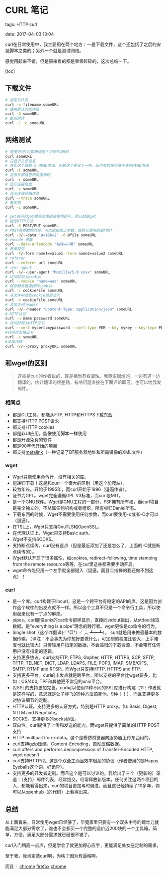 # CURL 笔记

tags: HTTP curl

date: 2017-04-03 13:04

<abstract>
curl在日常使用中，我主要用在两个地方：一是下载文件，这个还包括了之后的安装脚本之类的；另外一个就是测试网络。

感觉用起来不错，但是原来看的都是零零碎碎的，这次总结一下。
<abstract>

<!--more-->

[toc]

## 下载文件

``` bash
# 指定文件名
curl -o filename someURL 
# 使用默认的文件名
curl -O someURL
# 断点续传
curl -C -o someURL
```

## 网络测试

```bash
# 直接访问(也即获得这个页面的源码)
curl someURL
# 只显示头部信息
# 其实这个就是-X HEAD方法，但是这个更安全一些，因为有的服务器不支持HEAD方法
curl -I someURL
# 显示头部信息和页面源码
curl -i someURL
# 显示连接信息
curl -v someURL
# 显示连接详细信息
curl --trace someURL
# 重定向
curl -L someURL

# get访问和get提交表单直接使用即可，默认就是get
# 指定HTTP方法
curl -X POST/PUT someURL
# POST有参数的时候，可以直接加上参数，就默认使用的是POST
curl -d/--data 'a=1&b=2' -d @file someURL
# encode 参数
curl --data-urlencode "名称=小明" someURL
# 表单提交
curl -F/-form name1=value1 -form name2=value2 someURL
# referer
curl --referer url someURL
# user agent
curl -A/--user-agent "Mozilla/5.0 xxxx" someURL
# 访问时加上cookie
curl --cookie "name=aaa" someURL
# 保存服务器返回的cookie
curl -c cookieFile someURL
# 从文件中读取cookie然后访问
curl -b cookieFile someURL
# 添加访问header
curl -H/--header "Content-Type: application/json" someURL
# HTTP认证
curl -u name:password someURL
# 访问时带上HTTP证书
curl --cert mycert:mypassword --cert-type PEM --key mykey --key-type PEM someURL
#访问时忽略证书
curl -k someURL
#添加代理
curl -x/--proxy proxyURL someURL
```

## 和wget的区别

> 这些是curl的作者说的，算是相当有权威性。我英语很烂的，一边有道一边翻译的，估计翻译的很差劲，有啥问题直接在下面评论即可，也可以给我发邮件。

### 相同点
- 都是CLI工具，都能从FTP, HTTP和HTTPS下载东西
- 都支持HTTP POST请求
- 都支持HTTP cookies
- 都是非UI应用，能像使用脚本一样使用
- 都是开源免费的软件
- 都是90年代开始的项目
- 都支持[metalink](http://www.metalinker.org/)（一种记录了BT服务器地址和所需镜像的XML文件）
### wget
- Wget只能使用命令行，没有相关的库。
- 能递归下载！这是和curl一个很大的区别（用这个能爬站）。
- 较为年长。开始于1995年，而curl开始于1996（逗逼作者）。
- 证书为GPL。wget完全遵循GPL V3标准，而curl是MIT。
- 是一个GNU软件。Wget是GNU工程的一部分，FSF拥有所有权，而curl项目是完全独立的，不丛属任何机构或者组织，所有权归Daniel所有。
- 下载东西的时候，Wget不需要使用任何参数，而curl要使用-o或者-O才可以（逗逼）。
- 在TSL上，Wget只支持GnuTLS和OpenSSL。
- 在代理认证上，Wget只支持Basic auth。
- Wget不支持SOCKS。
- 支持断点续传。curl没有这点（但是最近添加了还是怎么了，上面的-C就是断点续传的）。
- Wget默认开启了很多属性，如cookies, redirect-following, time stamping from the remote resource等等，在cur里这些都需要手动开启。
- wget命令能只用一个左手就全部键入（逗逼，而且二指禅的我还做不到这点）！
### curl

- 是一个库。curl构建于libcurl，这是一个跨平台有稳定的API的库。这是因为创作这个软件的出发点就不一样。所以这个工具不只是一个命令行工具，所以使用起来也有一丁点的麻烦。
- pipes。curl能像unix的cat命令那样显示，直接向stdout输出，从stdout读取数据。是"everything is a pipe"理念的践行者。wget更像是cp命令的行为。
- Single shot（这个咋翻译(╯°□°）╯︵ ┻━┻）。 curl就是用来做最基本的数据传输，（译注：不会事先为你想好要做什么，可定制的程度比较大，上手难度也就比较大）只传输用户指定的数据，不会递归的下载资源，不会带有任何用户没有指定的逻辑。
- 支持更多协议。curl支持FTP, FTPS, Gopher, HTTP, HTTPS, SCP, SFTP, TFTP, TELNET, DICT, LDAP, LDAPS, FILE, POP3, IMAP, SMB/CIFS, SMTP, RTMP and RTSP。而Wget只支持HTTP, HTTPS and FTP.
- 支持更多平台。curl的出发点就是跨平台，所以支持的平台比wget要多，比如：OS/400, TPF和其他更不常见的unix平台。
- 对SSL的支持更加完善。curl可以使用11种不同的SSL库进行构建（11！作者就是这样写的，意思就是让子弹飞的9种方法搞死他，9种！！），而且支持更多对协议细节的定制。
- HTTP认证。支持更多的认证方式，特别是HTTP proxy。如: Basic, Digest, NTLM and Negotiate。
- SOCKS。支持更多的socks协议。
- 双向性。curl提供了上传和发送的能力，而wget只提供了简单的HTTP POST支持
- HTTP multipart/form-data。这个是模仿浏览器向服务器上传东西用的。
- curl支持gzip压缩，Content-Encoding，自动压缩数据。
- curl offers and performs decompression of Transfer-Encoded HTTP, wget doesn't
- curl支持HTTP/2。这是个双全工而且效率很高的协议（作者使用的是Happy Eyeballs这个词，好诡异）。
- 支持更多的开发者定制。而且这个是可以讨论的。我给出了三个（更新的）渠道：（支持）邮件列表，经常提交，经常释放新版本。任何关注这两个项目的人，都能看得出来，curl的项目更加与时俱进，而且这已经持续了10多年，你可以从openhub（的代码）上看得出来。


## 总结

从上面看来，日常使用wget已经够了，毕竟家里只要有一个双头中号的螺丝刀就能满足大部分需求了，谁也不会都买一个完整的造价近200块的一个工具箱。简单，方便，满足大部分需求就已经很不错了。

curl入门稍高一点点，但是学会了就更加得心应手，更能满足处女座定制的需求。

至于我，我肯定选curl啊，为啥？因为有逼格啊。


而且：
[chrome](https://maicss.com/img/blog/1510047203024-chrome-curl.png)
[firefox](https://maicss.com/img/blog/1510047203024-firefox-curl.png)
[chrome](https://maicss.com/img/blog/1510047203024-safari-curl.png)
